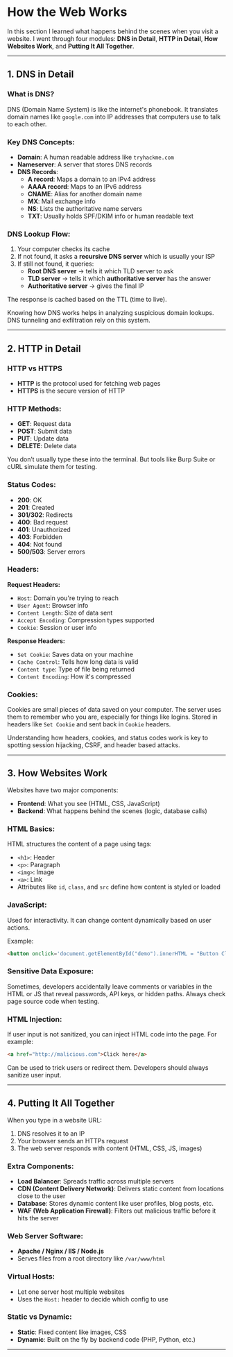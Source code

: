 # How the Web Works

In this section I learned what happens behind the scenes when you visit a website. I went through four modules: **DNS in Detail**, **HTTP in Detail**, **How Websites Work**, and **Putting It All Together**. 

---

## 1. DNS in Detail

### What is DNS?
DNS (Domain Name System) is like the internet's phonebook. It translates domain names like `google.com` into IP addresses that computers use to talk to each other.

### Key DNS Concepts:
- **Domain**: A human readable address like `tryhackme.com`
- **Nameserver**: A server that stores DNS records
- **DNS Records**:
  - **A record**: Maps a domain to an IPv4 address
  - **AAAA record**: Maps to an IPv6 address
  - **CNAME**: Alias for another domain name
  - **MX**: Mail exchange info
  - **NS**: Lists the authoritative name servers
  - **TXT**: Usually holds SPF/DKIM info or human readable text

### DNS Lookup Flow:
1. Your computer checks its cache
2. If not found, it asks a **recursive DNS server** which is usually your ISP
3. If still not found, it queries:
   - **Root DNS server** → tells it which TLD server to ask
   - **TLD server** → tells it which **authoritative server** has the answer
   - **Authoritative server** → gives the final IP

The response is cached based on the TTL (time to live).

Knowing how DNS works helps in analyzing suspicious domain lookups. DNS tunneling and exfiltration rely on this system.

---

## 2. HTTP in Detail

### HTTP vs HTTPS
- **HTTP** is the protocol used for fetching web pages
- **HTTPS** is the secure version of HTTP 

### HTTP Methods:
- **GET**: Request data
- **POST**: Submit data
- **PUT**: Update data
- **DELETE**: Delete data

You don’t usually type these into the terminal. But tools like Burp Suite or cURL simulate them for testing.

### Status Codes:
- **200**: OK
- **201**: Created
- **301/302**: Redirects
- **400**: Bad request
- **401**: Unauthorized
- **403**: Forbidden
- **404**: Not found
- **500/503**: Server errors

### Headers:
**Request Headers:**
- `Host`: Domain you're trying to reach
- `User Agent`: Browser info
- `Content Length`: Size of data sent
- `Accept Encoding`: Compression types supported
- `Cookie`: Session or user info

**Response Headers:**
- `Set Cookie`: Saves data on your machine
- `Cache Control`: Tells how long data is valid
- `Content type`: Type of file being returned
- `Content Encoding`: How it's compressed

### Cookies:
Cookies are small pieces of data saved on your computer. The server uses them to remember who you are, especially for things like logins. Stored in headers like `Set Cookie` and sent back in `Cookie` headers.

Understanding how headers, cookies, and status codes work is key to spotting session hijacking, CSRF, and header based attacks.

---

## 3. How Websites Work

Websites have two major components:
- **Frontend**: What you see (HTML, CSS, JavaScript)
- **Backend**: What happens behind the scenes (logic, database calls)

### HTML Basics:
HTML structures the content of a page using tags:
- `<h1>`: Header
- `<p>`: Paragraph
- `<img>`: Image
- `<a>`: Link
- Attributes like `id`, `class`, and `src` define how content is styled or loaded

### JavaScript:
Used for interactivity. It can change content dynamically based on user actions.

Example:
```html
<button onclick='document.getElementById("demo").innerHTML = "Button Clicked";'>Click Me</button>
```

### Sensitive Data Exposure:
Sometimes, developers accidentally leave comments or variables in the HTML or JS that reveal passwords, API keys, or hidden paths. Always check page source code when testing.

### HTML Injection:
If user input is not sanitized, you can inject HTML code into the page. For example:
```html
<a href="http://malicious.com">Click here</a>
```
Can be used to trick users or redirect them. Developers should always sanitize user input.

---

## 4. Putting It All Together

When you type in a website URL:
1. DNS resolves it to an IP
2. Your browser sends an HTTPs request
3. The web server responds with content (HTML, CSS, JS, images)

### Extra Components:
- **Load Balancer**: Spreads traffic across multiple servers
- **CDN (Content Delivery Network)**: Delivers static content from locations close to the user
- **Database**: Stores dynamic content like user profiles, blog posts, etc.
- **WAF (Web Application Firewall)**: Filters out malicious traffic before it hits the server

### Web Server Software:
- **Apache / Nginx / IIS / Node.js**
- Serves files from a root directory like `/var/www/html`

### Virtual Hosts:
- Let one server host multiple websites
- Uses the `Host:` header to decide which config to use

### Static vs Dynamic:
- **Static**: Fixed content like images, CSS
- **Dynamic**: Built on the fly by backend code (PHP, Python, etc.)

---
